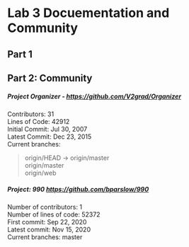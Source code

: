 # Lab 3 Docuementation and Community <br />


## Part 1 <br />

## Part 2: Community <br />

##### Project Organizer - https://github.com/V2grad/Organizer  <br />
Contributors: 31 <br />
Lines of Code: 42912 <br />
Initial Commit: Jul 30, 2007 <br />
Latest Commit: Dec 23, 2015 <br />
Current branches:
 > origin/HEAD -> origin/master <br />
 > origin/master  <br />
 > origin/web  <br />

##### Project: 990 https://github.com/bparslow/990 <br />
Number of contributors: 1 <br />
Number of lines of code: 52372 <br />
First commit: Sep 22, 2020 <br />
Latest commit: Nov 15, 2020 <br />
Current branches: master <br />

